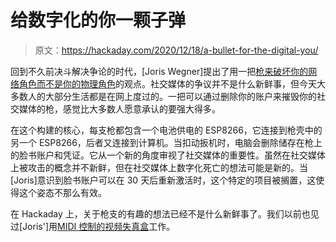 # 给数字化的你一颗子弹

> 原文：<https://hackaday.com/2020/12/18/a-bullet-for-the-digital-you/>

回到不久前决斗解决争论的时代，[Joris Wegner]提出了用一把[枪来破坏你的网络角色而不是你的物理角色](https://joriswegner.de/digital-gun/)的观点。社交媒体的争议并不是什么新鲜事，但今天大多数人的大部分生活都是在网上度过的。一把可以通过删除你的账户来摧毁你的社交媒体的枪，感觉比大多数人愿意承认的要强大得多。

在这个构建的核心，每支枪都包含一个电池供电的 ESP8266，它连接到枪壳中的另一个 ESP8266，后者又连接到计算机。当扣动扳机时，电脑会删除储存在枪上的脸书账户和凭证。它从一个新的角度审视了社交媒体的重要性。虽然在社交媒体上被攻击的概念并不新鲜，但在社交媒体上数字化死亡的想法可能是新的。当[Joris]意识到脸书账户可以在 30 天后重新激活时，这个特定的项目被搁置，这使得这个姿态不那么有效。

在 Hackaday 上，关于枪支的有趣的想法已经不是什么新鲜事了。我们以前也见过[Joris']用[MIDI 控制的视频失真盒](https://hackaday.com/2019/05/26/diy-vactrols-give-midi-controlled-video-distortion/)工作。